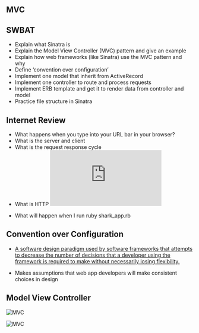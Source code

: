 ## MVC
## SWBAT
- Explain what Sinatra is 
- Explain the Model View Controller (MVC) pattern and give an example
- Explain how web frameworks (like Sinatra) use the MVC pattern and why
- Define ‘convention over configuration’
- Implement one model that inherit from ActiveRecord
- Implement one controller to route and process requests
- Implement ERB template and get it to render data from controller and model
- Practice file structure in Sinatra

## Internet Review
- What happens when you type into your URL bar in your browser?
- What is the server and client
- What is the request response cycle
- What is HTTP
![MVC](https://www.mindphp.com/forums/download/file.php?id=56173)

* What will happen when  I run ruby shark_app.rb


## Convention over Configuration
- [A software design paradigm used by software frameworks that attempts to decrease the number of decisions that a developer using the framework is required to make without necessarily losing flexibility.](https://en.wikipedia.org/wiki/Convention_over_configuration)

- Makes assumptions that web app developers will make consistent choices in design
 

## Model View Controller

![MVC](https://miro.medium.com/proxy/0*Qf1s2lG86MjX-Zcv.jpg)

![MVC](https://www.guru99.com/images/1/122118_0445_MVCTutorial2.png)


